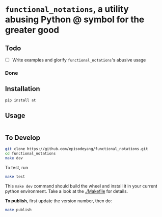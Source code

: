 # `functional_notations`, a utility abusing Python @ symbol for the greater good

## Todo
- [ ] Write examples and glorify `functional_notations`'s abusive usage

### Done

    
## Installation
```bash
pip install at
```

## Usage

```python
```

## To Develop

```bash
git clone https://github.com/episodeyang/functional_notations.git
cd functional_notations
make dev
```

To test, run
```bash
make test
```

This `make dev` command should build the wheel and install it in your current python environment. Take a look at the [./Makefile](./Makefile) for details.

**To publish**, first update the version number, then do:
```bash
make publish
```

